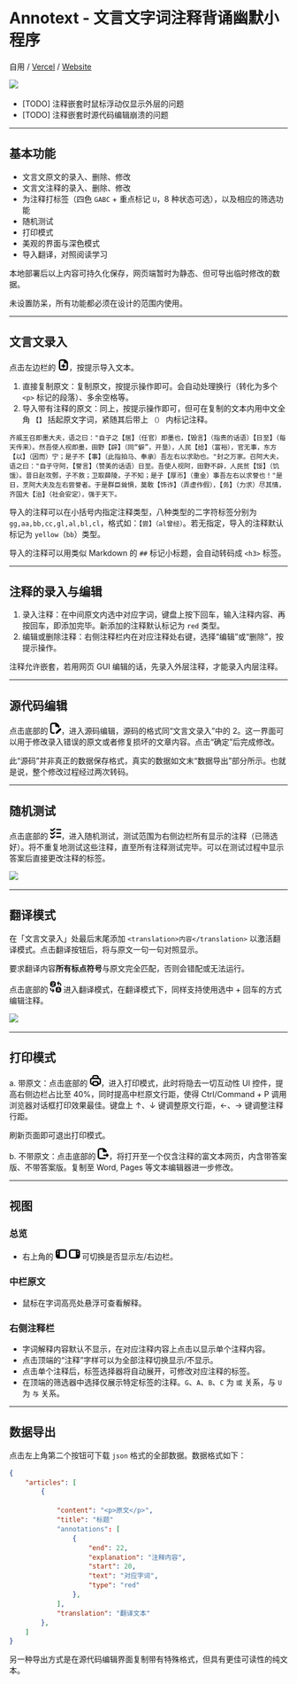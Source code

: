 # Annotext - 文言文字词注释背诵幽默小程序

自用 / [Vercel](annotext.vercel.app) / [Website](anno.afobject.xyz)

![](https://p.ipic.vip/rfbfk3.png)

- [TODO] 注释嵌套时鼠标浮动仅显示外层的问题
- [TODO] 注释嵌套时源代码编辑崩溃的问题

---

## 基本功能

- 文言文原文的录入、删除、修改
- 文言文注释的录入、删除、修改
- 为注释打标签（四色 `GABC` + 重点标记 `U`，8 种状态可选），以及相应的筛选功能
- 随机测试
- 打印模式
- 美观的界面与深色模式
- 导入翻译，对照阅读学习

本地部署后以上内容可持久化保存，网页端暂时为静态、但可导出临时修改的数据。

未设置防呆，所有功能都必须在设计的范围内使用。

----

## 文言文录入

点击左边栏的 <img src="static/img/add-document.svg" alt="drawing" width="20"/>，按提示导入文本。

1. 直接复制原文：复制原文，按提示操作即可。会自动处理换行（转化为多个 `<p>` 标记的段落）、多余空格等。
2. 导入带有注释的原文：同上，按提示操作即可，但可在复制的文本内用中文全角 `【】` 括起原文字词，紧随其后带上 `（）` 内标记注释。

```
齐威王召即墨大夫，语之曰："自子之【居】（任官）即墨也，【毁言】（指责的话语）【日至】（每天传来）。然吾使人视即墨，田野【辟】（同“僻”，开垦），人民【给】（富裕），官无事，东方【以】（因而）宁；是子不【事】（此指拍马、奉承）吾左右以求助也。"封之万家。召阿大夫，语之曰："自子守阿，【誉言】（赞美的话语）日至。吾使人视阿，田野不辟，人民贫【馁】（饥饿）。昔日赵攻鄄，子不救；卫取薛陵，子不知；是子【厚币】（重金）事吾左右以求誉也！"是日，烹阿大夫及左右尝誉者。于是群臣耸惧，莫敢【饰诈】（弄虚作假），【务】（力求）尽其情，齐国大【治】（社会安定），强于天下。
```

导入的注释可以在小括号内指定注释类型，八种类型的二字符标签分别为 `gg,aa,bb,cc,gl,al,bl,cl`，格式如：`【尝】（al曾经）`。若无指定，导入的注释默认标记为 `yellow`（`bb`）类型。

导入的注释可以用类似 Markdown 的 `##` 标记小标题，会自动转码成 `<h3>` 标签。

----

## 注释的录入与编辑

1. 录入注释：在中间原文内选中对应字词，键盘上按下回车，输入注释内容、再按回车，即添加完毕。新添加的注释默认标记为 `red` 类型。
2. 编辑或删除注释：右侧注释栏内在对应注释处右键，选择“编辑”或“删除”，按提示操作。

注释允许嵌套，若用网页 GUI 编辑的话，先录入外层注释，才能录入内层注释。

----

## 源代码编辑

点击底部的 <img src="static/img/file-edit.svg" alt="drawing" width="20"/>，进入源码编辑，源码的格式同“文言文录入”中的 2。这一界面可以用于修改录入错误的原文或者修复损坏的文章内容。点击“确定”后完成修改。

此“源码”并非真正的数据保存格式，真实的数据如文末“数据导出”部分所示。也就是说，整个修改过程经过两次转码。

----

## 随机测试

点击底部的 <img src="static/img/list-check.svg" alt="drawing" width="20"/>，进入随机测试，测试范围为右侧边栏所有显示的注释（已筛选好）。将不重复地测试这些注释，直至所有注释测试完毕。可以在测试过程中显示答案后直接更改注释的标签。

![](https://p.ipic.vip/qzwzel.png)

----

## 翻译模式

在「文言文录入」处最后末尾添加 `<translation>内容</translation>` 以激活翻译模式。点击翻译按钮后，将与原文一句一句对照显示。

要求翻译内容**所有标点符号**与原文完全匹配，否则会错配或无法运行。

点击底部的 <img src="static/img/language-exchange.svg" alt="drawing" width="20"/> 进入翻译模式，在翻译模式下，同样支持使用选中 + 回车的方式编辑注释。

![](https://p.ipic.vip/ouunnc.png)

----

## 打印模式

a. 带原文：点击底部的 <img src="static/img/print.svg" alt="drawing" width="20"/>，进入打印模式，此时将隐去一切互动性 UI 控件，提高右侧边栏占比至 40%，同时提高中栏原文行距，使得 Ctrl/Command + P 调用浏览器对话框打印效果最佳。键盘上 ↑、↓ 键调整原文行距，←、→ 键调整注释行距。

刷新页面即可退出打印模式。

b. 不带原文：点击底部的 <img src="static/img/file-export.svg" alt="drawing" width="20"/>，将打开至一个仅含注释的富文本网页，内含带答案版、不带答案版。复制至 Word, Pages 等文本编辑器进一步修改。

----

## 视图

### 总览

- 右上角的 <img src="static/img/sidebar.svg" alt="drawing" width="20"/> <img src="static/img/sidebar-flip.svg" alt="drawing" width="20"/> 可切换是否显示左/右边栏。

### 中栏原文

- 鼠标在字词高亮处悬浮可查看解释。

### 右侧注释栏

- 字词解释内容默认不显示，在对应注释内容上点击以显示单个注释内容。
- 点击顶端的“注释”字样可以为全部注释切换显示/不显示。
- 点击单个注释后，标签选择器将自动展开，可修改对应注释的标签。
- 在顶端的筛选器中选择仅展示特定标签的注释。`G`、`A`、`B`、`C` 为 `或` 关系，与 `U` 为 `与` 关系。

----

## 数据导出

点击左上角第二个按钮可下载 `json` 格式的全部数据。数据格式如下：

```json
{
    "articles": [
        {

            "content": "<p>原文</p>",
            "title": "标题"
            "annotations": [
                {
                    "end": 22,
                    "explanation": "注释内容",
                    "start": 20,
                    "text": "对应字词",
                    "type": "red"
                },
            ],
            "translation": "翻译文本"
        },
    ]
}
```

另一种导出方式是在源代码编辑界面复制带有特殊格式，但具有更佳可读性的纯文本。